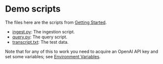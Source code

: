 # Demo scripts

The files here are the scripts from
[Getting Started](../docs/getting-started.md).

- [ingest.py](ingest.py): The ingestion script.
- [query.py](query.py): The query script.
- [transcript.txt](transcript.txt): The test data.

Note that for any of this to work you need to acquire an OpenAI API key
and set some variables; see
[Environment Variables](../docs/env-vars.md).
